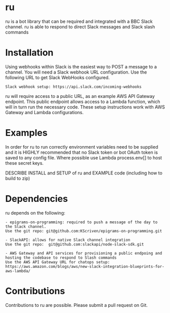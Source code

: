 # ru

ru is a bot library that can be required and integrated with a BBC Slack channel.  ru is able to respond to direct Slack messages and Slack slash commands 

# Installation

Using webhooks within Slack is the easiest way to POST a message to a channel.  You will need a Slack webhook URL configuration.  Use the following URL to get Slack WebHooks configured.

    Slack webhook setup: https://api.slack.com/incoming-webhooks

ru will require access to a public URL, as an example AWS API Gateway endpoint. This public endpoint allows access to a Lambda function, which will in turn run the necessary code.  These setup instructions work with AWS Gateway and Lambda configurations.
    
# Examples

In order for ru to run correctly environment variables need to be supplied and it is HIGHLY recommended that no Slack token or bot OAuth token is saved to any config file.  Where possible use Lambda process.env[] to host these secret keys. 

DESCRIBE INSTALL and SETUP of ru and EXAMPLE code (including how to build to zip)

# Dependencies

ru depends on the following:

    - epigrams-on-programming: required to push a message of the day to the Slack channel.
    Use the git repo: git@github.com:KScriven/epigrams-on-programming.git
    
    - SlackAPI: allows for native Slack channel integration
    Use the git repo:  git@github.com:slackapi/node-slack-sdk.git
    
    - AWS Gateway and API services for provisioning a public endpoing and hosting the codebase to respond to Slash commands
    Use the AWS API Gateway URL for chatops setup: https://aws.amazon.com/blogs/aws/new-slack-integration-blueprints-for-aws-lambda/
    
# Contributions

Contributions to ru are possible.  Please submit a pull request on Git. 